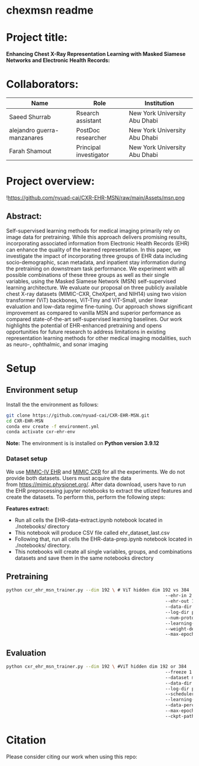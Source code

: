 # chexmsn readme

# Project title:

**Enhancing Chest X-Ray Representation Learning with Masked Siamese Networks and Electronic Health Records:**

# Collaborators:

| Name | Role | Institution |
| --- | --- | --- |
| Saeed Shurrab | Rsearch assistant | New York University Abu Dhabi |
| alejandro guerra-manzanares | PostDoc researcher | New York University Abu Dhabi |
| Farah Shamout | Principal investigator | New York University Abu Dhabi |

# Project overview:

!https://github.com/nyuad-cai/CXR-EHR-MSN/raw/main/Assets/msn.png

## Abstract:

Self-supervised learning methods for medical imaging primarily rely on image data for pretraining. While this approach delivers promising results, incorporating associated information from Electronic Health Records (EHR) can enhance the quality of the learned representation. In this paper, we investigate the impact of incorporating three groups of EHR data including socio-demographic, scan metadata, and inpatient stay information during the pretraining on downstream task performance. We experiment with all possible combinations of these three groups as well as their single variables, using the Masked Siamese Network (MSN) self-supervised learning architecture. We evaluate our proposal on three publicly available chest X-ray datasets (MIMIC-CXR, CheXpert, and NIH14) using two vision transformer (ViT) backbones, ViT-Tiny and ViT-Small, under linear evaluation and low-data regime fine-tuning. Our approach shows significant improvement as compared to vanilla MSN and superior performance as compared state-of-the-art self-supervised learning baselines. Our work highlights the potential of EHR-enhanced pretraining and opens opportunities for future research to address limitations in existing representation learning methods for other medical imaging modalities, such as neuro-, ophthalmic, and sonar imaging

# Setup

## Environment setup

Install the the environment as follows: 

```bash
git clone https://github.com/nyuad-cai/CXR-EHR-MSN.git
cd CXR-EHR-MSN
conda env create -f environment.yml
conda activate cxr-ehr-env
```

**Note:** The environment is is installed on **Python version 3.9.12**

### Dataset setup

We use [MIMIC-IV EHR](https://physionet.org/content/mimiciv/1.0/) and [MIMIC CXR](https://physionet.org/content/mimic-cxr-jpg/2.0.0/) for all the experiments. We do not provide both datasets. Users must acquire the data from https://mimic.physionet.org/. After data download, users have to run the EHR preprocessing jupyter notebooks to extract the utlized features and create the datasets. To perform this, perform the following steps:

**Features extract:**

- Run all cells the EHR-data-extract.ipynb notebook located in ./notebooks/ directory
- This notebook will produce CSV file called  ehr_dataset_last.csv
- Following that, run all cells the EHR-data-prep.ipynb notebook located in ./notebooks/ directory.
- This notebooks will create all single variables, groups, and combinations datasets and save them in the same notebooks directory

## Pretraining

```bash
python cxr_ehr_msn_trainer.py --dim 192 \ # ViT hidden dim 192 vs 384
															--ehr-in 2 \ # ehr input vector dimensionality
															--ehr-out 128 \ # ehr embedding dimensionality
															--data-dir path/to/mimic-cxr # cxr.jpeg data dir
															--log-dir path/to/logs-dir # ehr.csv data file
															--num-prototypes 1024 \ # number of trainable prototypes
															--learning-rate 0.0001 \ # learning rate value
															--weight-decay 0.001 \ # weight decay value
															--max-epochs 100 # number of tarining epochs
```

## Evaluation

```bash
python cxr_ehr_msn_trainer.py --dim 192 \ #ViT hidden dim 192 or 384 
															--freeze 1 \ # backbone freezing for linear evaluation 1 vs 0
															--dataset mimic \ # evaluation dataset mimic, chexpert, nih
															--data-dir path/to/mimic-cxr # cxr.jpeg data dir
															--log-dir path/to/logs-dir # loging directory path
															--scheduler \ # lr scheduler cosine, reduce
															--learning-rate 0.0001 \ # learning rate value
															--data-percen  1.0 \ # fraction of data for low data regimes 
															--max-epochs 100 \ # number of tarining epochs
															--ckpt-path /path/to/pretrained/model/*.ckpt # checkpoint path
```

# Citation

Please consider citing our work when using this repo: